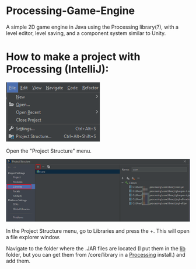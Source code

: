 # Processing-Game-Engine
A simple 2D game engine in Java using the Processing library(?), with a level editor, level saving, and a component system similar to Unity.

# How to make a project with Processing (IntelliJ):
![Open the Project Structure menu](readme/intellij/proj-structure.png)

Open the "Project Structure" menu.

![Select the libraries menu](readme/intellij/libraries.png)

In the Project Structure menu, go to Libraries and press the +. This will open a file explorer window.

Navigate to the folder where the .JAR files are located (I put them in the [lib](/lib) folder, but you can get them from /core/library in a [Processing](https://processing.org/download) install.) and add them.
